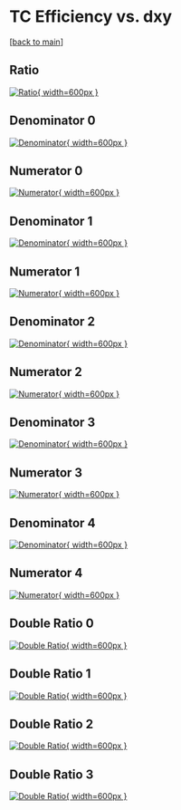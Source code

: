 # TC Efficiency vs. dxy

[[back to main](./)]



## Ratio

[![Ratio](../mtv/var/TC_vtr_211_0_eff_dxy.png){ width=600px }](../mtv/var/TC_vtr_211_0_eff_dxy.pdf)

## Denominator 0

[![Denominator](../mtv/den/TC_vtr_211_0_eff_dxy_den0.png){ width=600px }](../mtv/den/TC_vtr_211_0_eff_dxy_den0.pdf)

## Numerator 0

[![Numerator](../mtv/num/TC_vtr_211_0_eff_dxy_num0.png){ width=600px }](../mtv/num/TC_vtr_211_0_eff_dxy_num0.pdf)

## Denominator 1

[![Denominator](../mtv/den/TC_vtr_211_0_eff_dxy_den1.png){ width=600px }](../mtv/den/TC_vtr_211_0_eff_dxy_den1.pdf)

## Numerator 1

[![Numerator](../mtv/num/TC_vtr_211_0_eff_dxy_num1.png){ width=600px }](../mtv/num/TC_vtr_211_0_eff_dxy_num1.pdf)

## Denominator 2

[![Denominator](../mtv/den/TC_vtr_211_0_eff_dxy_den2.png){ width=600px }](../mtv/den/TC_vtr_211_0_eff_dxy_den2.pdf)

## Numerator 2

[![Numerator](../mtv/num/TC_vtr_211_0_eff_dxy_num2.png){ width=600px }](../mtv/num/TC_vtr_211_0_eff_dxy_num2.pdf)

## Denominator 3

[![Denominator](../mtv/den/TC_vtr_211_0_eff_dxy_den3.png){ width=600px }](../mtv/den/TC_vtr_211_0_eff_dxy_den3.pdf)

## Numerator 3

[![Numerator](../mtv/num/TC_vtr_211_0_eff_dxy_num3.png){ width=600px }](../mtv/num/TC_vtr_211_0_eff_dxy_num3.pdf)

## Denominator 4

[![Denominator](../mtv/den/TC_vtr_211_0_eff_dxy_den4.png){ width=600px }](../mtv/den/TC_vtr_211_0_eff_dxy_den4.pdf)

## Numerator 4

[![Numerator](../mtv/num/TC_vtr_211_0_eff_dxy_num4.png){ width=600px }](../mtv/num/TC_vtr_211_0_eff_dxy_num4.pdf)

## Double Ratio 0

[![Double Ratio](../mtv/ratio/TC_vtr_211_0_eff_dxy_ratio0.png){ width=600px }](../mtv/ratio/TC_vtr_211_0_eff_dxy_ratio0.pdf)

## Double Ratio 1

[![Double Ratio](../mtv/ratio/TC_vtr_211_0_eff_dxy_ratio1.png){ width=600px }](../mtv/ratio/TC_vtr_211_0_eff_dxy_ratio1.pdf)

## Double Ratio 2

[![Double Ratio](../mtv/ratio/TC_vtr_211_0_eff_dxy_ratio2.png){ width=600px }](../mtv/ratio/TC_vtr_211_0_eff_dxy_ratio2.pdf)

## Double Ratio 3

[![Double Ratio](../mtv/ratio/TC_vtr_211_0_eff_dxy_ratio3.png){ width=600px }](../mtv/ratio/TC_vtr_211_0_eff_dxy_ratio3.pdf)

